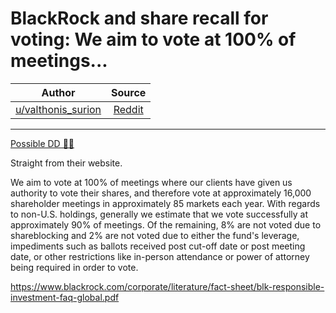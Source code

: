 BlackRock and share recall for voting: We aim to vote at 100% of meetings...
============================================================================

| Author       | Source       | 
| :-------------: |:-------------:|
| [u/valthonis_surion](https://www.reddit.com/user/valthonis_surion/)| [Reddit](https://www.reddit.com/r/Superstonk/comments/musig6/blackrock_and_share_recall_for_voting_we_aim_to/) | 

---

[Possible DD 👨‍🔬](https://www.reddit.com/r/Superstonk/search?q=flair_name%3A%22Possible%20DD%20%F0%9F%91%A8%E2%80%8D%F0%9F%94%AC%22&restrict_sr=1)

Straight from their website.

We aim to vote at 100% of meetings where our clients have given us authority to vote their shares, and therefore vote at approximately 16,000 shareholder meetings in approximately 85 markets each year. With regards to non-U.S. holdings, generally we estimate that we vote successfully at approximately 90% of meetings. Of the remaining, 8% are not voted due to shareblocking and 2% are not voted due to either the fund's leverage, impediments such as ballots received post cut-off date or post meeting date, or other restrictions like in-person attendance or power of attorney being required in order to vote.

<https://www.blackrock.com/corporate/literature/fact-sheet/blk-responsible-investment-faq-global.pdf>
